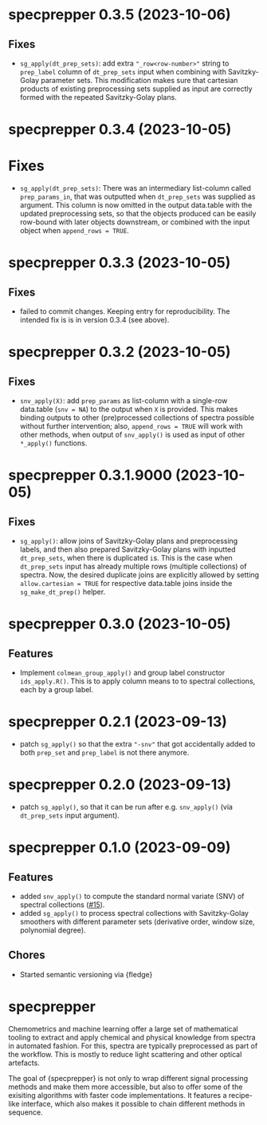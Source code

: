 <!-- NEWS.md is maintained by https://cynkra.github.io/fledge, do not edit -->

# specprepper 0.3.5 (2023-10-06)

## Fixes

- `sg_apply(dt_prep_sets)`: add extra `"_row<row-number>"` string to
  `prep_label` column of `dt_prep_sets` input when combining with 
  Savitzky-Golay parameter sets. This modification makes sure that
  cartesian products of existing preprocessing sets supplied as input
  are correctly formed with the repeated Savitzky-Golay plans.


# specprepper 0.3.4 (2023-10-05)

# Fixes

- `sg_apply(dt_prep_sets)`: There was an intermediary list-column called `prep_params_in`,
  that was outputted when `dt_prep_sets` was supplied as argument. This column is now
  omitted in the output data.table with the updated preprocessing sets, so that
  the objects produced can be easily row-bound with later objects downstream, 
  or combined with the input object when `append_rows = TRUE`.


# specprepper 0.3.3 (2023-10-05)

## Fixes

- failed to commit changes. Keeping entry for reproducibility. The intended
  fix is is in version 0.3.4 (see above).


# specprepper 0.3.2 (2023-10-05)

## Fixes

- `snv_apply(X)`: add `prep_params` as list-column with a single-row data.table (`snv = NA`)
  to the output when `X` is provided. This makes binding outputs to other (pre)processed collections
  of spectra possible without further intervention; also, `append_rows = TRUE` will work
  with other methods, when output of `snv_apply()` is used as input of other `*_apply()`
  functions.


# specprepper 0.3.1.9000 (2023-10-05)

## Fixes

- `sg_apply()`: allow joins of Savitzky-Golay plans and preprocessing labels, and then also prepared
   Savitzky-Golay plans with inputted `dt_prep_sets`, when there is duplicated `i`s.
   This is the case when `dt_prep_sets` input has already multiple rows (multiple collections) of spectra.
   Now, the desired duplicate joins are explicitly allowed by setting `allow.cartesian = TRUE` for
   respective data.table joins inside the `sg_make_dt_prep()` helper.

# specprepper 0.3.0 (2023-10-05)

## Features

- Implement `colmean_group_apply()` and group label constructor `ids_apply.R()`. This is to apply column means to to spectral
  collections, each by a group label.

# specprepper 0.2.1 (2023-09-13)

- patch `sg_apply()` so that the extra `"-snv"` that got accidentally added
  to both `prep_set` and `prep_label` is not there anymore.


# specprepper 0.2.0 (2023-09-13)

- patch `sg_apply()`, so that it can be run after e.g. `snv_apply()` (via
  `dt_prep_sets` input argument).


# specprepper 0.1.0 (2023-09-09)

## Features

- added `snv_apply()` to compute the standard normal variate (SNV) of
  spectral collections ([#15](https://github.com/spectral-cockpit/specprepper/pull/15)).
- added `sg_apply()` to process spectral collections with Savitzky-Golay
  smoothers with different parameter sets (derivative order, window size, 
  polynomial degree).

## Chores

- Started semantic versioning via {fledge}

# specprepper

Chemometrics and machine learning offer a large set of mathematical tooling to extract and apply chemical and physical knowledge from spectra in automated fashion. For this, spectra are typically preprocessed as part of the workflow. This is mostly to reduce light scattering and other optical artefacts.

The goal of {specprepper} is not only to wrap different signal processing methods and make them more accessible, but also to offer some of the exisiting algorithms with faster code implementations. It features a recipe-like interface, which also makes it possible to chain different methods in sequence.

